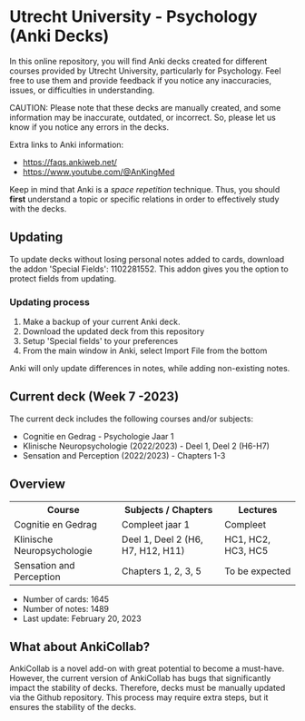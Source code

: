 
  

# Utrecht University - Psychology (Anki Decks)
In this online repository, you will find Anki decks created for different courses provided by Utrecht University, particularly for Psychology. Feel free to use them and provide feedback if you notice any inaccuracies, issues, or difficulties in understanding.

CAUTION:
Please note that these decks are manually created, and some information may be inaccurate, outdated, or incorrect. So, please let us know if you notice any errors in the decks.

Extra links to Anki information:
- https://faqs.ankiweb.net/
- https://www.youtube.com/@AnKingMed

Keep in mind that Anki is a _space repetition_ technique. Thus, you should **first** understand a topic or specific relations in order to effectively study with the decks.

<h2> Updating </h2>

<body>
To update decks without losing personal notes added to cards, download the addon 'Special Fields': 1102281552. This addon gives you the option to protect fields from updating.
</body>

<h3> Updating process </h3>
<body>
<ol>
<li>Make a backup of your current Anki deck.</li>
<li>Download the updated deck from this repository</li>
<li>Setup 'Special fields' to your preferences</li>
<li>From the main window in Anki, select Import File from the bottom</li>
</ol>

Anki will only update differences in notes, while adding non-existing notes.
</body>

<h2> Current deck (Week 7 -2023)</h2>
<body>
The current deck includes the following courses and/or subjects:
<ul>
<li>Cognitie en Gedrag - Psychologie Jaar 1</li>
<li>Klinische Neuropsychologie (2022/2023) - Deel 1, Deel 2 (H6-H7) </li>
<li>Sensation and Perception (2022/2023) - Chapters 1-3 </li>
</ul>
  <h2> Overview </h2>
    <table>
      <tr>
        <th>Course</th>
        <th>Subjects / Chapters</th>
        <th>Lectures</th>
      </tr>
      <tr>
        <td>Cognitie en Gedrag</td>
        <td> Compleet jaar 1 </td>
        <td> Compleet </td>
      </tr>
      <tr>
        <td>Klinische Neuropsychologie </td>
        <td>Deel 1, Deel 2 (H6, H7, H12, H11)</td>
        <td> HC1, HC2, HC3, HC5 </td>
      </tr>
      <tr>
        <td>Sensation and Perception</td>
        <td>Chapters 1, 2, 3, 5</td>
        <td> To be expected </td>
      </tr>
  </table>
     
<ul>
<li>Number of cards: 1645</li>
<li>Number of notes: 1489</li>
<li>Last update: February 20, 2023</li>
</ul>

<h2> What about AnkiCollab?</h2>
<body>
AnkiCollab is a novel add-on with great potential to become a must-have. However, the current version of AnkiCollab has bugs that significantly impact the stability of decks. Therefore, decks must be manually updated via the Github repository. This process may require extra steps, but it ensures the stability of the decks.
</body>
  </html>
    
